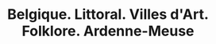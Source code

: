---
ref: "sol-121-0008"
title: "Belgique. Littoral. Villes d'Art. Folklore. Ardenne-Meuse"
author_name: ["E. Conrad"]
publisher: ["Commissariat Général au Turisme"]
year: "y1958"
origin: ["Belgium"]
formats: ["brochure"]
disciplines: [graphic-design]
tags: ["Expo 58"]
layout: artifact
status: ["scan"]
published: false
int_published: false
image_count:
date_added: 2023-06-16
batch: 58/belgium/1
int_note: "wood"
---